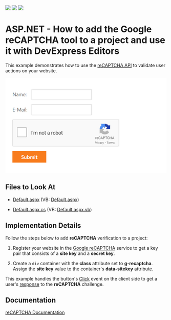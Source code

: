 <!-- default badges list -->
![](https://img.shields.io/endpoint?url=https://codecentral.devexpress.com/api/v1/VersionRange/439169172/21.2.4%2B)
[![](https://img.shields.io/badge/Open_in_DevExpress_Support_Center-FF7200?style=flat-square&logo=DevExpress&logoColor=white)](https://supportcenter.devexpress.com/ticket/details/T1053753)
[![](https://img.shields.io/badge/📖_How_to_use_DevExpress_Examples-e9f6fc?style=flat-square)](https://docs.devexpress.com/GeneralInformation/403183)
<!-- default badges end -->

# ASP.NET - How to add the Google reCAPTCHA tool to a project and use it with DevExpress Editors

This example demonstrates how to use the [reCAPTCHA API](https://www.google.com/recaptcha/about/) to validate user actions on your website.

![Sample](./Sample.png)

## Files to Look At

* [Default.aspx](./CS/ReCaptcha/Default.aspx) (VB: [Default.aspx](./VB/ReCaptcha/Default.aspx))

* [Default.aspx.cs](./CS/ReCaptcha/Default.aspx.cs) (VB: [Default.aspx.vb](./VB/ReCaptcha/Default.aspx.vb))

## Implementation Details

Follow the steps below to add **reCAPTCHA** verification to a project:

1. Register your website in the [Google reCAPTCHA](https://www.google.com/recaptcha/admin/create) service to get a key pair that consists of a **site key** and a **secret key**.

2. Create a `div` container with the **class** attribute set to **g-recaptcha**. Assign the **site key** value to the container's **data-sitekey** attribute.

This example handles the button's [Click](https://docs.devexpress.com/AspNet/js-ASPxClientButton.Click) event on the client side to get a user's [response](https://developers.google.com/recaptcha/docs/verify) to the **reCAPTCHA** challenge.

## Documentation

[reCAPTCHA Documentation](https://developers.google.com/recaptcha/intro)